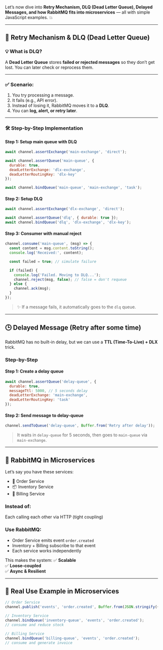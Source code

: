 Let’s now dive into **Retry Mechanism, DLQ (Dead Letter Queue), Delayed Messages, and how RabbitMQ fits into microservices** — all with simple JavaScript examples. 💥

---

## 🔁 **Retry Mechanism & DLQ (Dead Letter Queue)**

### 💡 What is DLQ?
A **Dead Letter Queue** stores **failed or rejected messages** so they don’t get lost. You can later check or reprocess them.

---

### ✅ Scenario:

1. You try processing a message.
2. It fails (e.g., API error).
3. Instead of losing it, RabbitMQ moves it to a **DLQ**.
4. You can **log, alert, or retry later**.

---

### 🛠 Step-by-Step Implementation

#### Step 1: Setup main queue with DLQ

```js
await channel.assertExchange('main-exchange', 'direct');

await channel.assertQueue('main-queue', {
  durable: true,
  deadLetterExchange: 'dlx-exchange',
  deadLetterRoutingKey: 'dlx-key'
});

await channel.bindQueue('main-queue', 'main-exchange', 'task');
```

#### Step 2: Setup DLQ

```js
await channel.assertExchange('dlx-exchange', 'direct');

await channel.assertQueue('dlq', { durable: true });
await channel.bindQueue('dlq', 'dlx-exchange', 'dlx-key');
```

#### Step 3: Consumer with manual reject

```js
channel.consume('main-queue', (msg) => {
  const content = msg.content.toString();
  console.log('Received:', content);

  const failed = true; // simulate failure

  if (failed) {
    console.log('Failed. Moving to DLQ...');
    channel.reject(msg, false); // false = don't requeue
  } else {
    channel.ack(msg);
  }
});
```

> ✨ If a message fails, it automatically goes to the `dlq` queue.

---

## 🕒 **Delayed Message (Retry after some time)**

RabbitMQ has no built-in delay, but we can use a **TTL (Time-To-Live) + DLX** trick.

### Step-by-Step

#### Step 1: Create a delay queue

```js
await channel.assertQueue('delay-queue', {
  durable: true,
  messageTtl: 5000, // 5 seconds delay
  deadLetterExchange: 'main-exchange',
  deadLetterRoutingKey: 'task'
});
```

#### Step 2: Send message to delay-queue

```js
channel.sendToQueue('delay-queue', Buffer.from('Retry after delay'));
```

> It waits in `delay-queue` for 5 seconds, then goes to `main-queue` via `main-exchange`.

---

## 🧱 RabbitMQ in Microservices

Let’s say you have these services:

- 🛒 Order Service
- 📦 Inventory Service
- 🧾 Billing Service

### Instead of:
Each calling each other via HTTP (tight coupling)

### Use RabbitMQ:
- Order Service emits event `order.created`
- Inventory + Billing subscribe to that event
- Each service works independently

This makes the system:
✅ **Scalable**  
✅ **Loose-coupled**  
✅ **Async & Resilient**

---

## 🧪 Real Use Example in Microservices

```js
// Order Service
channel.publish('events', 'order.created', Buffer.from(JSON.stringify({ orderId: 123 })));

// Inventory Service
channel.bindQueue('inventory-queue', 'events', 'order.created');
// consume and reduce stock

// Billing Service
channel.bindQueue('billing-queue', 'events', 'order.created');
// consume and generate invoice
```